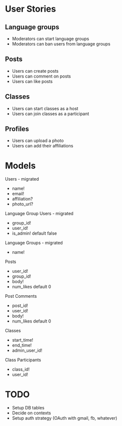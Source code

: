 # User Stories

## Language groups

- Moderators can start language groups
- Moderators can ban users from language groups

## Posts

- Users can create posts
- Users can comment on posts
- Users can like posts

## Classes

- Users can start classes as a host
- Users can join classes as a participant

## Profiles

- Users can upload a photo
- Users can add their affiliations

# Models

Users - migrated
 - name!
 - email!
 - affiliation?
 - photo_url?
 
Language Group Users - migrated
 - group_id!
 - user_id!
 - is_admin! default false

Language Groups - migrated
 - name!

Posts
 - user_id!
 - group_id!
 - body!
 - num_likes default 0
 
Post Comments
 - post_id!
 - user_id!
 - body!
 - num_likes default 0

Classes
 - start_time!
 - end_time!
 - admin_user_id!

Class Participants
 - class_id!
 - user_id!


# TODO

- Setup DB tables
- Decide on contexts
- Setup auth strategy (OAuth with gmail, fb, whatever)


